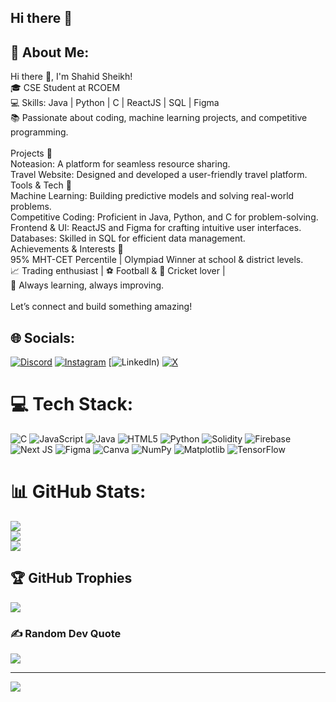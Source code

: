 ## Hi there 👋
## 💫 About Me:
Hi there 👋, I'm Shahid Sheikh!<br>🎓 CSE Student at RCOEM <br>💻 Skills: Java | Python | C | ReactJS | SQL | Figma<br>📚 Passionate about coding, machine learning projects, and competitive programming.<br><br>Projects 🚀<br>Noteasion: A platform for seamless resource sharing.<br>Travel Website: Designed and developed a user-friendly travel platform.<br>Tools & Tech 🔧<br>Machine Learning: Building predictive models and solving real-world problems.<br>Competitive Coding: Proficient in Java, Python, and C for problem-solving.<br>Frontend & UI: ReactJS and Figma for crafting intuitive user interfaces.<br>Databases: Skilled in SQL for efficient data management.<br>Achievements & Interests 🏅<br>95% MHT-CET Percentile | Olympiad Winner at school & district levels.<br>📈 Trading enthusiast | ⚽ Football & 🏏 Cricket lover | <br>🌟 Always learning, always improving.<br><br>Let’s connect and build something amazing!

## 🌐 Socials:
[![Discord](https://img.shields.io/badge/Discord-%237289DA.svg?logo=discord&logoColor=white)](https://discord.gg/https://discord.gg/jHvHFKB9) [![Instagram](https://img.shields.io/badge/Instagram-%23E4405F.svg?logo=Instagram&logoColor=white)](https://instagram.com/shahhiiidd) [![LinkedIn](https://img.shields.io/badge/LinkedIn-%230077B5.svg?logo=linkedin&logoColor=white)) [![X](https://img.shields.io/badge/X-black.svg?logo=X&logoColor=white)](https://x.com/Shahid_2211) 

# 💻 Tech Stack:
![C](https://img.shields.io/badge/c-%2300599C.svg?style=for-the-badge&logo=c&logoColor=white) ![JavaScript](https://img.shields.io/badge/javascript-%23323330.svg?style=for-the-badge&logo=javascript&logoColor=%23F7DF1E) ![Java](https://img.shields.io/badge/java-%23ED8B00.svg?style=for-the-badge&logo=openjdk&logoColor=white) ![HTML5](https://img.shields.io/badge/html5-%23E34F26.svg?style=for-the-badge&logo=html5&logoColor=white) ![Python](https://img.shields.io/badge/python-3670A0?style=for-the-badge&logo=python&logoColor=ffdd54) ![Solidity](https://img.shields.io/badge/Solidity-%23363636.svg?style=for-the-badge&logo=solidity&logoColor=white) ![Firebase](https://img.shields.io/badge/firebase-%23039BE5.svg?style=for-the-badge&logo=firebase) ![Next JS](https://img.shields.io/badge/Next-black?style=for-the-badge&logo=next.js&logoColor=white) ![Figma](https://img.shields.io/badge/figma-%23F24E1E.svg?style=for-the-badge&logo=figma&logoColor=white) ![Canva](https://img.shields.io/badge/Canva-%2300C4CC.svg?style=for-the-badge&logo=Canva&logoColor=white) ![NumPy](https://img.shields.io/badge/numpy-%23013243.svg?style=for-the-badge&logo=numpy&logoColor=white) ![Matplotlib](https://img.shields.io/badge/Matplotlib-%23ffffff.svg?style=for-the-badge&logo=Matplotlib&logoColor=black) ![TensorFlow](https://img.shields.io/badge/TensorFlow-%23FF6F00.svg?style=for-the-badge&logo=TensorFlow&logoColor=white)
# 📊 GitHub Stats:
![](https://github-readme-stats.vercel.app/api?username=shahid-sheikh22&theme=dark&hide_border=false&include_all_commits=false&count_private=false)<br/>
![](https://github-readme-streak-stats.herokuapp.com/?user=shahid-sheikh22&theme=dark&hide_border=false)<br/>
![](https://github-readme-stats.vercel.app/api/top-langs/?username=shahid-sheikh22&theme=dark&hide_border=false&include_all_commits=false&count_private=false&layout=compact)

## 🏆 GitHub Trophies
![](https://github-profile-trophy.vercel.app/?username=shahid-sheikh22&theme=radical&no-frame=false&no-bg=false&margin-w=4)

### ✍️ Random Dev Quote
![](https://quotes-github-readme.vercel.app/api?type=horizontal&theme=radical)

---
[![](https://visitcount.itsvg.in/api?id=shahid-sheikh22&icon=0&color=0)](https://visitcount.itsvg.in)

<!-- Proudly created with GPRM ( https://gprm.itsvg.in ) -->
